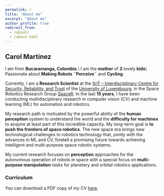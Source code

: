 ```yaml
---
permalink: /
title: "About me"
excerpt: "About me"
author_profile: true
redirect_from: 
  - /about/
  - /about.html
---
```



## Carol Martinez
I am from **Bucaramanga, Colombia** \\
I am the **mother** of **3** lovely **kids**\\
Passionate about **Making Robots ¨Perceive¨** and **Cycling**.


Currently, I am a **Research Scientist** at the [SnT – Interdisciplinary Centre for Security, Reliability, and Trust](https://wwwfr.uni.lu/snt) of the [University of Luxembourg](https://wwwfr.uni.lu), in the Space Robotics Research Group [SpaceR](https://wwwfr.uni.lu/snt/research/spacer). In the last **15 years**, I have been conducting multidisciplinary research in computer vision (CV) and machine learning (ML) for automation and robotics.

My research path is motivated by the powerful ability of the **human perception** system to understand the world and the **difficulty for machines** to acquire at least part of this incredible capacity. My long-term goal is **to push the frontiers of space robotics**.  The new space era brings new technological challenges to robotics technology that, jointly with the advances in ML and CV, foretell a promising future towards achieving intelligent and multi-purpose space robotic systems. 

My current research focuses on **perception** approaches for the autonomous operation of robots in space with a special focus on **multi-purpose manipulation** tasks for planetary and orbital robotics applications. 

### Curriculum
You can download a PDF copy of my CV [here](/files/pdf/CVCarolMartinez_April2022.pdf).


